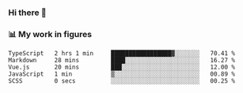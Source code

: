 ### Hi there 👋

### 📊 My work in figures

<!--START_SECTION:waka-->

```text
TypeScript   2 hrs 1 min     █████████████████▓░░░░░░░   70.41 %
Markdown     28 mins         ████░░░░░░░░░░░░░░░░░░░░░   16.27 %
Vue.js       20 mins         ███░░░░░░░░░░░░░░░░░░░░░░   12.00 %
JavaScript   1 min           ▒░░░░░░░░░░░░░░░░░░░░░░░░   00.89 %
SCSS         0 secs          ░░░░░░░░░░░░░░░░░░░░░░░░░   00.25 %
```

<!--END_SECTION:waka-->

